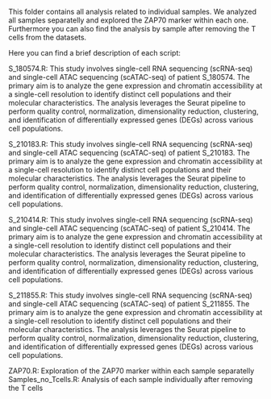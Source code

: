 This folder contains all analysis related to individual samples. We analyzed all samples separatelly and explored the ZAP70 marker within each one. Furthermore you can also find the analysis by sample after removing the T cells from the datasets.

Here you can find a brief description of each script:

S_180574.R: This study involves single-cell RNA sequencing (scRNA-seq) and single-cell ATAC sequencing (scATAC-seq) of patient S_180574. The primary aim is to analyze the gene expression and chromatin accessibility at a single-cell resolution to identify distinct cell populations and their molecular characteristics. The analysis leverages the Seurat pipeline to perform quality control, normalization, dimensionality reduction, clustering, and identification of differentially expressed genes (DEGs) across various cell populations.

S_210183.R: This study involves single-cell RNA sequencing (scRNA-seq) and single-cell ATAC sequencing (scATAC-seq) of patient S_210183. The primary aim is to analyze the gene expression and chromatin accessibility at a single-cell resolution to identify distinct cell populations and their molecular characteristics. The analysis leverages the Seurat pipeline to perform quality control, normalization, dimensionality reduction, clustering, and identification of differentially expressed genes (DEGs) across various cell populations.

S_210414.R: This study involves single-cell RNA sequencing (scRNA-seq) and single-cell ATAC sequencing (scATAC-seq) of patient S_210414. The primary aim is to analyze the gene expression and chromatin accessibility at a single-cell resolution to identify distinct cell populations and their molecular characteristics. The analysis leverages the Seurat pipeline to perform quality control, normalization, dimensionality reduction, clustering, and identification of differentially expressed genes (DEGs) across various cell populations.

S_211855.R: This study involves single-cell RNA sequencing (scRNA-seq) and single-cell ATAC sequencing (scATAC-seq) of patient S_211855. The primary aim is to analyze the gene expression and chromatin accessibility at a single-cell resolution to identify distinct cell populations and their molecular characteristics. The analysis leverages the Seurat pipeline to perform quality control, normalization, dimensionality reduction, clustering, and identification of differentially expressed genes (DEGs) across various cell populations.

ZAP70.R: Exploration of the ZAP70 marker within each sample separatelly
Samples_no_Tcells.R: Analysis of each sample individually after removing the T cells
